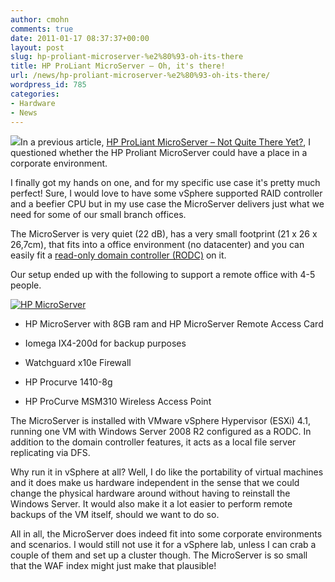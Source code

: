 ```yaml
---
author: cmohn
comments: true
date: 2011-01-17 08:37:37+00:00
layout: post
slug: hp-proliant-microserver-%e2%80%93-oh-its-there
title: HP ProLiant MicroServer – Oh, it's there!
url: /news/hp-proliant-microserver-%e2%80%93-oh-its-there/
wordpress_id: 785
categories:
- Hardware
- News
---
```


![](/images/logos/hp.png)In a previous article, [HP ProLiant MicroServer – Not Quite There Yet?](http://vninja.net/news/hp-proliant-microserver-not-quite-there-yet/), I questioned whether the HP Proliant MicroServer could have a place in a corporate environment. 

I finally got my hands on one, and for my specific use case it's pretty much perfect! Sure, I would love to have some vSphere supported RAID controller and a beefier CPU but in my use case the MicroServer delivers just what we need for some of our small branch offices.

The MicroServer is very quiet (22 dB), has a  very small footprint (21 x 26 x 26,7cm), that fits into a office environment (no datacenter) and you can easily fit a [read-only domain controller (RODC)](http://technet.microsoft.com/en-us/library/cc732801%28WS.10%29.aspx) on it.

Our setup ended up with the following to support a remote office with 4-5 people.




[![HP MicroServer](http://farm6.static.flickr.com/5244/5362684549_6b4b6dca8f_m.jpg)](http://www.flickr.com/photos/h0bbel/5362684549/)

  * HP MicroServer with 8GB ram and HP MicroServer Remote Access Card


  * Iomega IX4-200d for backup purposes


  * Watchguard x10e Firewall


  * HP Procurve 1410-8g


  * HP ProCurve MSM310 Wireless Access Point


  

The MicroServer is installed with VMware vSphere Hypervisor (ESXi) 4.1, running one VM with Windows Server 2008 R2 configured as a RODC. In addition to the domain controller features, it acts as a local file server replicating via DFS. 

Why run it in vSphere at all? Well, I do like the portability of virtual machines and it does make us hardware independent in the sense that we could change the physical hardware around without having to reinstall the Windows Server. It would also make it a lot easier to perform remote backups of the VM itself, should we want to do so.

All in all, the MicroServer does indeed fit into some corporate environments and scenarios. I would still not use it for a vSphere lab, unless I can crab a couple of them and set up a cluster though. The MicroServer is so small that the WAF index might just make that plausible!


